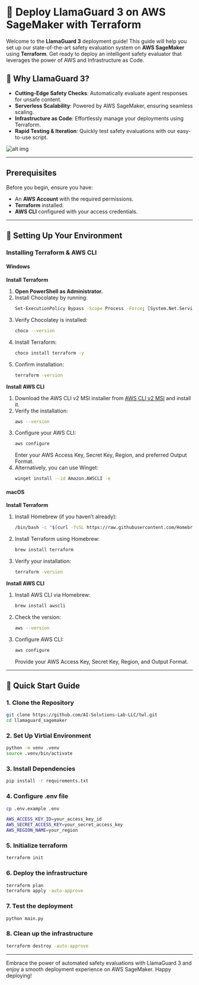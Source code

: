 # 🚀 Deploy LlamaGuard 3 on AWS SageMaker with Terraform

Welcome to the **LlamaGuard 3** deployment guide! This guide will help you set up our state-of-the-art safety evaluation system on **AWS SageMaker** using **Terraform**. Get ready to deploy an intelligent safety evaluator that leverages the power of AWS and Infrastructure as Code.

## 🌟 Why LlamaGuard 3?

- **Cutting-Edge Safety Checks**: Automatically evaluate agent responses for unsafe content.
- **Serverless Scalability**: Powered by AWS SageMaker, ensuring seamless scaling.
- **Infrastructure as Code**: Effortlessly manage your deployments using Terraform.
- **Rapid Testing & Iteration**: Quickly test safety evaluations with our easy-to-use script.

![alt img](llamaguard.png)

---

## Prerequisites

Before you begin, ensure you have:

- An **AWS Account** with the required permissions.
- **Terraform** installed.
- **AWS CLI** configured with your access credentials.

---

## 🔧 Setting Up Your Environment

### Installing Terraform & AWS CLI

#### Windows

**Install Terraform**

1. **Open PowerShell as Administrator.**
2. Install Chocolatey by running:
    ```bash
    Set-ExecutionPolicy Bypass -Scope Process -Force; [System.Net.ServicePointManager]::SecurityProtocol = [System.Net.ServicePointManager]::SecurityProtocol -bor 3072; iex ((New-Object System.Net.WebClient).DownloadString('https://community.chocolatey.org/install.ps1'))
    ```
3. Verify Chocolatey is installed:
    ```bash
    choco --version
    ```
4. Install Terraform:
    ```bash
    choco install terraform -y
    ```
5. Confirm installation:
    ```bash
    terraform -version
    ```

**Install AWS CLI**

1. Download the AWS CLI v2 MSI installer from [AWS CLI v2 MSI](https://awscli.amazonaws.com/AWSCLIV2.msi) and install it.
2. Verify the installation:
    ```bash
    aws --version
    ```
3. Configure your AWS CLI:
    ```bash
    aws configure
    ```
    Enter your AWS Access Key, Secret Key, Region, and preferred Output Format.
4. Alternatively, you can use Winget:
    ```bash
    winget install --id Amazon.AWSCLI -e
    ```

#### macOS

**Install Terraform**

1. Install Homebrew (if you haven’t already):
    ```bash
    /bin/bash -c "$(curl -fsSL https://raw.githubusercontent.com/Homebrew/install/HEAD/install.sh)"
    ```
2. Install Terraform using Homebrew:
    ```bash
    brew install terraform
    ```
3. Verify your installation:
    ```bash
    terraform -version
    ```

**Install AWS CLI**

1. Install AWS CLI via Homebrew:
    ```bash
    brew install awscli
    ```
2. Check the version:
    ```bash
    aws --version
    ```
3. Configure AWS CLI:
    ```bash
    aws configure
    ```
    Provide your AWS Access Key, Secret Key, Region, and Output Format.

---

## 🚀 Quick Start Guide

### 1. **Clone the Repository**
```bash
git clone https://github.com/AI-Solutions-Lab-LLC/twl.git
cd llamaguard_sagemaker
```

### 2. **Set Up Virtial Environment**
```bash
python -m venv .venv
source .venv/bin/activate
```

### 3. **Install Dependencies**
```bash
pip install -r requirements.txt
```

### 4. Configure .env file
```bash
cp .env.example .env
```

```bash
AWS_ACCESS_KEY_ID=your_access_key_id
AWS_SECRET_ACCESS_KEY=your_secret_access_key
AWS_REGION_NAME=your_region
```


### 5. Initialize terraform
```bash
terraform init
```

### 6. Deploy the infrastructure
```bash
terraform plan
terraform apply -auto-approve

```

### 7. Test the deployment
```bash
python main.py
```

### 8. Clean up the infrastructure
```bash
terraform destroy -auto-approve
```
---

Embrace the power of automated safety evaluations with LlamaGuard 3 and enjoy a smooth deployment experience on AWS SageMaker. Happy deploying!




